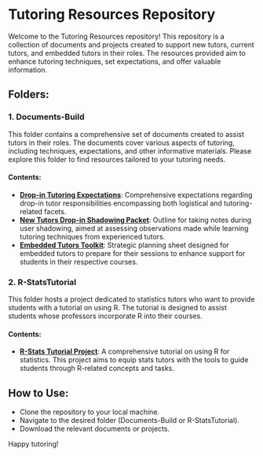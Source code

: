 # Tutoring Resources Repository

Welcome to the Tutoring Resources repository! This repository is a collection of documents and projects created to support new tutors, current tutors, and embedded tutors in their roles. The resources provided aim to enhance tutoring techniques, set expectations, and offer valuable information.

## Folders:

### 1. Documents-Build
This folder contains a comprehensive set of documents created to assist tutors in their roles. The documents cover various aspects of tutoring, including techniques, expectations, and other informative materials. Please explore this folder to find resources tailored to your tutoring needs.

#### Contents:
- [**Drop-in Tutoring Expectations**](Documents-Built/Drop-in_Expectations.pdf): Comprehensive expectations regarding drop-in tutor responsibilities encompassing both logistical and tutoring-related facets.
- [**New Tutors Drop-in Shadowing Packet**](Documents-Built/Drop-in_Shadowing-Sheet.pdf): Outline for taking notes during user shadowing, aimed at assessing observations made while learning tutoring techniques from experienced tutors.
- [**Embedded Tutors Toolkit**](Documents-Build/Embedded_Planning-Sheet.pdf): Strategic planning sheet designed for embedded tutors to prepare for their sessions to enhance support for students in their respective courses.

### 2. R-StatsTutorial
This folder hosts a project dedicated to statistics tutors who want to provide students with a tutorial on using R. The tutorial is designed to assist students whose professors incorporate R into their courses.

#### Contents:
- [**R-Stats Tutorial Project**](R-StatsTutorial/R_Guide.pdf): A comprehensive tutorial on using R for statistics. This project aims to equip stats tutors with the tools to guide students through R-related concepts and tasks.

## How to Use:
- Clone the repository to your local machine.
- Navigate to the desired folder (Documents-Build or R-StatsTutorial).
- Download the relevant documents or projects.

Happy tutoring!

